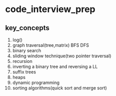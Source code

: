 # code_interview_prep

<h2>key_concepts</h2>

1. log()
2. graph traversal(tree,matrix) BFS DFS
3. binary search
4. sliding window technique(two pointer traversal)
5. recursion 
6. inverting a binary tree and reversing a LL
7. suffix trees
8. heaps
9. dynamic programming
10. sorting algorithms(quick sort and merge sort)